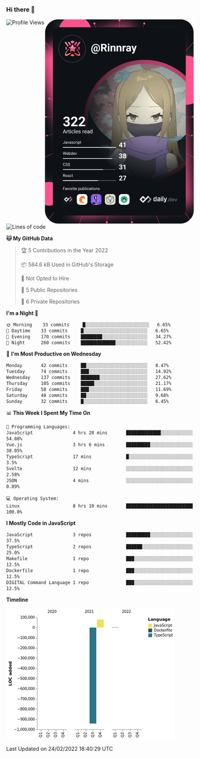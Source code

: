 ### Hi there 👋

<div align="left">
 <a href="https://app.daily.dev/Rinnray">
   <img 
        align="right"
        src="https://github.com/Rinnray/Rinnray/blob/main/devcard.svg" 
        width="400" 
        alt="Rinnray's Dev Card"/>
 </a>
</div>




<!--START_SECTION:waka-->
![Profile Views](http://img.shields.io/badge/Profile%20Views-12-blue)

![Lines of code](https://img.shields.io/badge/From%20Hello%20World%20I%27ve%20Written--860%20Thousand%20lines%20of%20code-blue)

**🐱 My GitHub Data** 

> 🏆 5 Contributions in the Year 2022
 > 
> 📦 584.6 kB Used in GitHub's Storage 
 > 
> 🚫 Not Opted to Hire
 > 
> 📜 5 Public Repositories 
 > 
> 🔑 6 Private Repositories  
 > 
**I'm a Night 🦉** 

```text
🌞 Morning    33 commits     █░░░░░░░░░░░░░░░░░░░░░░░░   6.65% 
🌆 Daytime    33 commits     █░░░░░░░░░░░░░░░░░░░░░░░░   6.65% 
🌃 Evening    170 commits    ████████░░░░░░░░░░░░░░░░░   34.27% 
🌙 Night      260 commits    █████████████░░░░░░░░░░░░   52.42%

```
📅 **I'm Most Productive on Wednesday** 

```text
Monday       42 commits     ██░░░░░░░░░░░░░░░░░░░░░░░   8.47% 
Tuesday      74 commits     ███░░░░░░░░░░░░░░░░░░░░░░   14.92% 
Wednesday    137 commits    ███████░░░░░░░░░░░░░░░░░░   27.62% 
Thursday     105 commits    █████░░░░░░░░░░░░░░░░░░░░   21.17% 
Friday       58 commits     ███░░░░░░░░░░░░░░░░░░░░░░   11.69% 
Saturday     48 commits     ██░░░░░░░░░░░░░░░░░░░░░░░   9.68% 
Sunday       32 commits     █░░░░░░░░░░░░░░░░░░░░░░░░   6.45%

```


📊 **This Week I Spent My Time On** 

```text
💬 Programming Languages: 
JavaScript               4 hrs 28 mins       █████████████░░░░░░░░░░░░   54.88% 
Vue.js                   3 hrs 6 mins        █████████░░░░░░░░░░░░░░░░   38.05% 
TypeScript               17 mins             █░░░░░░░░░░░░░░░░░░░░░░░░   3.5% 
Svelte                   12 mins             ░░░░░░░░░░░░░░░░░░░░░░░░░   2.58% 
JSON                     4 mins              ░░░░░░░░░░░░░░░░░░░░░░░░░   0.89%

💻 Operating System: 
Linux                    8 hrs 10 mins       █████████████████████████   100.0%

```

**I Mostly Code in JavaScript** 

```text
JavaScript               3 repos             █████████░░░░░░░░░░░░░░░░   37.5% 
TypeScript               2 repos             ██████░░░░░░░░░░░░░░░░░░░   25.0% 
Makefile                 1 repo              ███░░░░░░░░░░░░░░░░░░░░░░   12.5% 
Dockerfile               1 repo              ███░░░░░░░░░░░░░░░░░░░░░░   12.5% 
DIGITAL Command Language 1 repo              ███░░░░░░░░░░░░░░░░░░░░░░   12.5%

```


**Timeline**

![Chart not found](https://raw.githubusercontent.com/Rinnray/Rinnray/main/charts/bar_graph.png) 


 Last Updated on 24/02/2022 18:40:29 UTC
<!--END_SECTION:waka-->


<!--
**Rinnray/Rinnray** is a ✨ _special_ ✨ repository because its `README.md` (this file) appears on your GitHub profile.

Here are some ideas to get you started:

- 🔭 I’m currently working on ...
- 🌱 I’m currently learning ...
- 👯 I’m looking to collaborate on ...
- 🤔 I’m looking for help with ...
- 💬 Ask me about ...
- 📫 How to reach me: ...
- 😄 Pronouns: ...
- ⚡ Fun fact: ...
-->
